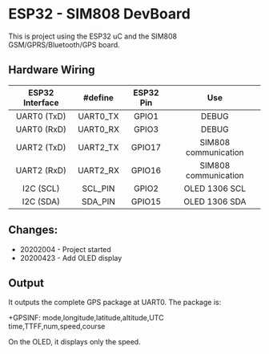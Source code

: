 # ESP32 - SIM808 DevBoard
This is project using the ESP32 uC and the SIM808 GSM/GPRS/Bluetooth/GPS board.

## Hardware Wiring

| ESP32 Interface | #define | ESP32 Pin | Use |
| :---: | :---: | :---: | :---: |
| UART0 (TxD) | UART0_TX | GPIO1 | DEBUG |
| UART0 (RxD) | UART0_RX | GPIO3 | DEBUG |
| UART2 (TxD) | UART2_TX | GPIO17 | SIM808 communication |
| UART2 (RxD) | UART2_RX | GPIO16 | SIM808 communication |
| I2C (SCL) | SCL_PIN | GPIO2 | OLED 1306 SCL |
| I2C (SDA) | SDA_PIN | GPIO15 | OLED 1306 SDA |

## Changes:

- 20202004 - Project started
- 20200423 - Add OLED display

## Output

It outputs the complete GPS package at UART0. The package is:

+GPSINF: mode,longitude,latitude,altitude,UTC time,TTFF,num,speed,course

On the OLED, it displays only the speed.
